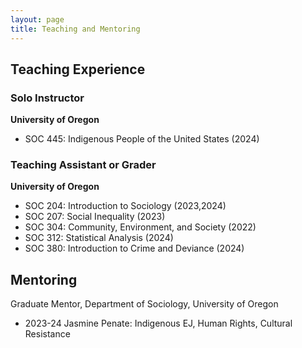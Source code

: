 ```yaml
---
layout: page
title: Teaching and Mentoring
---
```

## Teaching Experience
### Solo Instructor
**University of Oregon**
- SOC 445: Indigenous People of the United States (2024)
  
### Teaching Assistant or Grader
**University of Oregon**
- SOC 204: Introduction to Sociology (2023,2024)
- SOC 207: Social Inequality (2023)
- SOC 304: Community, Environment, and Society (2022)
- SOC 312: Statistical Analysis (2024)
- SOC 380: Introduction to Crime and Deviance (2024)

## Mentoring
Graduate Mentor, Department of Sociology, University of Oregon
- 2023-24 Jasmine Penate: Indigenous EJ, Human Rights, Cultural Resistance
